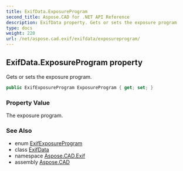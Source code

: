 ```yaml
---
title: ExifData.ExposureProgram
second_title: Aspose.CAD for .NET API Reference
description: ExifData property. Gets or sets the exposure program
type: docs
weight: 220
url: /net/aspose.cad.exif/exifdata/exposureprogram/
---
```

## ExifData.ExposureProgram property

Gets or sets the exposure program.

```csharp
public ExifExposureProgram ExposureProgram { get; set; }
```

### Property Value

The exposure program.

### See Also

* enum [ExifExposureProgram](../../../aspose.cad.exif.enums/exifexposureprogram/)
* class [ExifData](../)
* namespace [Aspose.CAD.Exif](../../exifdata/)
* assembly [Aspose.CAD](../../../)


